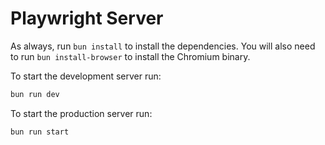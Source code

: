 # Playwright Server

As always, run `bun install` to install the dependencies. You will also need to run `bun install-browser` to install the Chromium binary.

To start the development server run:

```bash
bun run dev
```

To start the production server run:

```bash
bun run start
```
